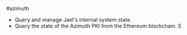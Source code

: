 #azimuth 

- Query and manage Jael's internal system state.
- Query the state of the Azimuth PKI from the Ethereum blockchain.
S
